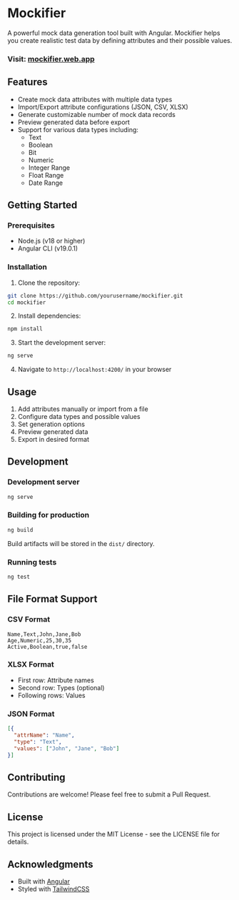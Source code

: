 # Mockifier

A powerful mock data generation tool built with Angular. Mockifier helps you create realistic test data by defining attributes and their possible values.

### Visit: [mockifier.web.app](https://mockifier.web.app/)

## Features

- Create mock data attributes with multiple data types
- Import/Export attribute configurations (JSON, CSV, XLSX)
- Generate customizable number of mock data records
- Preview generated data before export
- Support for various data types including:
  - Text
  - Boolean
  - Bit
  - Numeric
  - Integer Range
  - Float Range
  - Date Range

## Getting Started

### Prerequisites

- Node.js (v18 or higher)
- Angular CLI (v19.0.1)

### Installation

1. Clone the repository:
```bash
git clone https://github.com/yourusername/mockifier.git
cd mockifier
```

2. Install dependencies:
```bash
npm install
```

3. Start the development server:
```bash
ng serve
```

4. Navigate to `http://localhost:4200/` in your browser

## Usage

1. Add attributes manually or import from a file
2. Configure data types and possible values
3. Set generation options
4. Preview generated data
5. Export in desired format

## Development

### Development server

```bash
ng serve
```

### Building for production

```bash
ng build
```

Build artifacts will be stored in the `dist/` directory.

### Running tests

```bash
ng test
```

## File Format Support

### CSV Format
```csv
Name,Text,John,Jane,Bob
Age,Numeric,25,30,35
Active,Boolean,true,false
```

### XLSX Format
- First row: Attribute names
- Second row: Types (optional)
- Following rows: Values

### JSON Format
```json
[{
  "attrName": "Name",
  "type": "Text",
  "values": ["John", "Jane", "Bob"]
}]
```

## Contributing

Contributions are welcome! Please feel free to submit a Pull Request.

## License

This project is licensed under the MIT License - see the LICENSE file for details.

## Acknowledgments

- Built with [Angular](https://angular.dev/)
- Styled with [TailwindCSS](https://tailwindcss.com/)